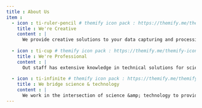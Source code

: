 ```yaml
---
title : About Us
item :
  - icon : ti-ruler-pencil # themify icon pack : https://themify.me/themify-icons
    title : We're Creative
    content : |
      We provide creative solutions to your data capturing and processing needs.
  
  - icon : ti-cup # themify icon pack : https://themify.me/themify-icons
    title : We're Professional
    content : |
      Out staff has extensive knowledge in technical solutions for scientific work.
  
  - icon : ti-infinite # themify icon pack : https://themify.me/themify-icons
    title : We bridge science & technology
    content : |
      We work in the intersection of science &amp; technology to provide cutting-edge solutions.
---
```


